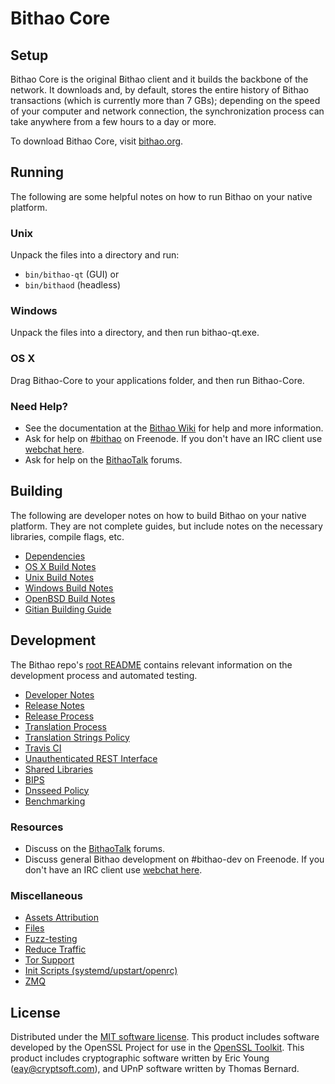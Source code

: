 Bithao Core
=============

Setup
---------------------
Bithao Core is the original Bithao client and it builds the backbone of the network. It downloads and, by default, stores the entire history of Bithao transactions (which is currently more than 7 GBs); depending on the speed of your computer and network connection, the synchronization process can take anywhere from a few hours to a day or more.

To download Bithao Core, visit [bithao.org](https://bithao.org).

Running
---------------------
The following are some helpful notes on how to run Bithao on your native platform.

### Unix

Unpack the files into a directory and run:

- `bin/bithao-qt` (GUI) or
- `bin/bithaod` (headless)

### Windows

Unpack the files into a directory, and then run bithao-qt.exe.

### OS X

Drag Bithao-Core to your applications folder, and then run Bithao-Core.

### Need Help?

* See the documentation at the [Bithao Wiki](https://bithao.info/)
for help and more information.
* Ask for help on [#bithao](http://webchat.freenode.net?channels=bithao) on Freenode. If you don't have an IRC client use [webchat here](http://webchat.freenode.net?channels=bithao).
* Ask for help on the [BithaoTalk](https://bithaotalk.io/) forums.

Building
---------------------
The following are developer notes on how to build Bithao on your native platform. They are not complete guides, but include notes on the necessary libraries, compile flags, etc.

- [Dependencies](dependencies.md)
- [OS X Build Notes](build-osx.md)
- [Unix Build Notes](build-unix.md)
- [Windows Build Notes](build-windows.md)
- [OpenBSD Build Notes](build-openbsd.md)
- [Gitian Building Guide](gitian-building.md)

Development
---------------------
The Bithao repo's [root README](/README.md) contains relevant information on the development process and automated testing.

- [Developer Notes](developer-notes.md)
- [Release Notes](release-notes.md)
- [Release Process](release-process.md)
- [Translation Process](translation_process.md)
- [Translation Strings Policy](translation_strings_policy.md)
- [Travis CI](travis-ci.md)
- [Unauthenticated REST Interface](REST-interface.md)
- [Shared Libraries](shared-libraries.md)
- [BIPS](bips.md)
- [Dnsseed Policy](dnsseed-policy.md)
- [Benchmarking](benchmarking.md)

### Resources
* Discuss on the [BithaoTalk](https://bithaotalk.io/) forums.
* Discuss general Bithao development on #bithao-dev on Freenode. If you don't have an IRC client use [webchat here](http://webchat.freenode.net/?channels=bithao-dev).

### Miscellaneous
- [Assets Attribution](assets-attribution.md)
- [Files](files.md)
- [Fuzz-testing](fuzzing.md)
- [Reduce Traffic](reduce-traffic.md)
- [Tor Support](tor.md)
- [Init Scripts (systemd/upstart/openrc)](init.md)
- [ZMQ](zmq.md)

License
---------------------
Distributed under the [MIT software license](/COPYING).
This product includes software developed by the OpenSSL Project for use in the [OpenSSL Toolkit](https://www.openssl.org/). This product includes
cryptographic software written by Eric Young ([eay@cryptsoft.com](mailto:eay@cryptsoft.com)), and UPnP software written by Thomas Bernard.
